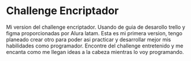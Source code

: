 # Challenge Encriptador

Mi version del challenge encriptador.
Usando de guia de desarollo trello y figma proporcionadas por Alura latam.
Esta es mi primera version, tengo planeado crear otro para poder asi practicar y desarrollar mejor mis habilidades como programador.
Encontre del challenge entretenido y me encanta como me llegan ideas a la cabeza mientras lo voy programando.
